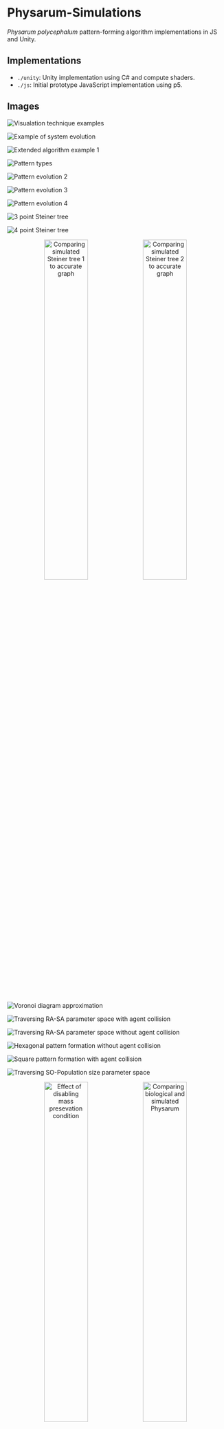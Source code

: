 # Physarum-Simulations

*Physarum polycephalum* pattern-forming algorithm implementations in JS and Unity.

## Implementations
- `./unity`: Unity implementation using C# and compute shaders.
- `./js`: Initial prototype JavaScript implementation using p5.

## Images
![Visualation technique examples](./images/visualisationExamples.png)

![Example of system evolution](./images/visualisation_example_1.png)

![Extended algorithm example 1](./images/extended_algorithm_example_1.png)

![Pattern types](./images/pattern_types.png)

![Pattern evolution 2](./images/evolution_2.png)

![Pattern evolution 3](./images/evolution_3.png)

![Pattern evolution 4](./images/evolution_4.png)

![3 point Steiner tree](./images/steiner_3.png)

![4 point Steiner tree](./images/steiner_4.png)

<p align="center">
  <img src="./images/steiner_simulation_1.png" alt="Comparing simulated Steiner tree 1 to accurate graph" width="45%" />
  <img src="./images/steiner_simulation_2.png" alt="Comparing simulated Steiner tree 2 to accurate graph" width="45%" />
</p>

![Voronoi diagram approximation](./images/voronoi_simulation_1.png)

![Traversing RA-SA parameter space with agent collision](./images/raVsSa.png)

![Traversing RA-SA parameter space without agent collision](./images/raVsSa_withoutCollision.png)

![Hexagonal pattern formation without agent collision](./images/hexagonalPattern_noCollision.png)

![Square pattern formation with agent collision](./images/squarePattern.png)

![Traversing SO-Population size parameter space](./images/soVsPopulationSize.png)

<p align="center">
  <img src="./images/mass_preservation_difference.png" alt="Effect of disabling mass presevation condition" width="45%" />
  <img src="./images/biology_approximation.png" alt="Comparing biological and simulated Physarum" width="45%" />
</p>

## References
- [Original algorithm article (Jeff Jones, 2010)](https://direct.mit.edu/artl/article/16/2/127/2650/Characteristics-of-Pattern-Formation-and-Evolution)
- [GPU-powered *Physarum* simulation blog bost (Sage Jenson, 2019)](https://cargocollective.com/sagejenson/physarum)
- [Slime mould simulations in Unity (Sebastian Lague, 2021)](https://www.youtube.com/watch?v=X-iSQQgOd1A)
- [*Physarum* artwork using p5.js (Julien Verneuil, 2021)](https://www.onirom.fr/slime.html)
- [PCG hash](https://www.pcg-random.org/index.html)
- [Nakagaki, T., Kobayashi, R., Nishiura, Y. & Ueda, T. Obtaining multiple separate food sources: behavioural intelligence in the Physarum plasmodium.](https://pmc.ncbi.nlm.nih.gov/articles/PMC1691859/)
- [Shirakawa, T. & Gunji, Y.-P. Computation of Voronoi diagram and collisionfree path using the plasmodium of Physarum polycephalum](https://www.researchgate.net/publication/220475098_Computation_of_Voronoi_Diagram_and_Collision-free_Path_using_the_Plasmodium_of_Physarum_polycephalum)


